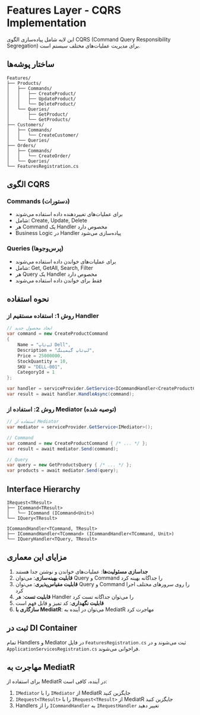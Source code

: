 # Features Layer - CQRS Implementation

این لایه شامل پیاده‌سازی الگوی CQRS (Command Query Responsibility Segregation) برای مدیریت عملیات‌های مختلف سیستم است.

## ساختار پوشه‌ها

```
Features/
├── Products/
│   ├── Commands/
│   │   ├── CreateProduct/
│   │   ├── UpdateProduct/
│   │   └── DeleteProduct/
│   └── Queries/
│       ├── GetProduct/
│       └── GetProducts/
├── Customers/
│   ├── Commands/
│   │   └── CreateCustomer/
│   └── Queries/
├── Orders/
│   ├── Commands/
│   │   └── CreateOrder/
│   └── Queries/
└── FeaturesRegistration.cs
```

## الگوی CQRS

### Commands (دستورات)
- برای عملیات‌های تغییردهنده داده استفاده می‌شوند
- شامل: Create, Update, Delete
- هر Command یک Handler مخصوص دارد
- Business Logic در Handler پیاده‌سازی می‌شود

### Queries (پرس‌وجوها)
- برای عملیات‌های خواندن داده استفاده می‌شوند
- شامل: Get, GetAll, Search, Filter
- هر Query یک Handler مخصوص دارد
- فقط برای خواندن داده استفاده می‌شوند

## نحوه استفاده

### روش 1: استفاده مستقیم از Handler
```csharp
// ایجاد محصول جدید
var command = new CreateProductCommand
{
    Name = "لپ‌تاپ Dell",
    Description = "لپ‌تاپ گیمینگ",
    Price = 25000000,
    StockQuantity = 10,
    SKU = "DELL-001",
    CategoryId = 1
};

var handler = serviceProvider.GetService<ICommandHandler<CreateProductCommand, ProductDto>>();
var result = await handler.HandleAsync(command);
```

### روش 2: استفاده از Mediator (توصیه شده)
```csharp
// استفاده از Mediator
var mediator = serviceProvider.GetService<IMediator>();

// Command
var command = new CreateProductCommand { /* ... */ };
var result = await mediator.Send(command);

// Query
var query = new GetProductsQuery { /* ... */ };
var products = await mediator.Send(query);
```

## Interface Hierarchy

```
IRequest<TResult>
├── ICommand<TResult>
│   └── ICommand (ICommand<Unit>)
└── IQuery<TResult>

ICommandHandler<TCommand, TResult>
├── ICommandHandler<TCommand> (ICommandHandler<TCommand, Unit>)
└── IQueryHandler<TQuery, TResult>
```

## مزایای این معماری

1. **جداسازی مسئولیت‌ها**: عملیات‌های خواندن و نوشتن جدا هستند
2. **قابلیت بهینه‌سازی**: می‌توان Query و Command را جداگانه بهینه کرد
3. **قابلیت مقیاس‌پذیری**: می‌توان Query و Command را روی سرورهای مختلف اجرا کرد
4. **قابلیت تست**: هر Handler را می‌توان جداگانه تست کرد
5. **قابلیت نگهداری**: کد تمیز و قابل فهم است
6. **سازگاری با MediatR**: می‌توان در آینده به MediatR مهاجرت کرد

## ثبت در DI Container

تمام Handlers و Mediator در فایل `FeaturesRegistration.cs` ثبت می‌شوند و در `ApplicationServicesRegistration.cs` فراخوانی می‌شوند.

## مهاجرت به MediatR

برای استفاده از MediatR در آینده، کافی است:

1. `IMediator` را با `IMediator` از MediatR جایگزین کنید
2. `IRequest<TResult>` را با `IRequest<TResult>` از MediatR جایگزین کنید
3. Handlers را از `ICommandHandler` به `IRequestHandler` تغییر دهید 